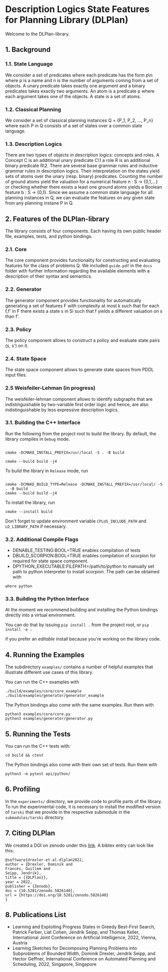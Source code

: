 # Description Logics State Features for Planning Library (DLPlan)

Welcome to the DLPlan-library.

## 1. Background

### 1.1. State Language

We consider a set of predicates where each predicate has the form p\n where p is a name and n is the number of arguments coming from a set of objects. A unary predicate takes exactly one argument and a binary predicates takes exactly two arguments. An atom is a predicate p where each argument takes one of the objects. A state is a set of atoms.

### 1.2. Classical Planning

We consider a set of classical planning instances Q = {P_1, P_2, ..., P_n} where each P in Q consists of a set of states over a common state language.

### 1.3. Description Logics

There are two types of objects in description logics: concepts and roles. A Concept C is an additional unary predicate C\1 a role R is an additional binary predicate R\2. There are several base grammar rules and inductive grammar rules in description logics. Their interpretation on the states yield sets of atoms over the unary (resp. binary) predicates. Counting the number of ground atoms yield the valuation for a numerical feature n : S -> {0,1,...} or checking whether there exists a least one ground atoms yields a Boolean feature b : S -> {0,1}. Since we assume a common state language for all planning instances in Q, we can evaluate the features on any given state from any planning instane P in Q.

## 2. Features of the DLPlan-library

The library consists of four components. Each having its own public header file, examples, tests, and python bindings.

### 2.1. Core

The core component provides functionality for constructing and evaluating features for the class of problems Q. We included `guide.pdf` in the `docs` folder with further information regarding the available elements with a description of their syntax and semantics.

### 2.2. Generator

The generator component provides functionality for automatically generating a set of features F with complexity at most k such that for each f,f' in F there exists a state s in Si such that f yields a different valuation on s than f'.

### 2.3. Policy

The policy component allows to construct a policy and evaluate state pairs (s, s') on it.

### 2.4. State Space

The state space component allows to generate state spaces from PDDL input files.

### 2.5 Weisfeiler-Lehman (in progress)

The weisfeiler-lehman component allows to identify subgraphs that are indistinguishable
by two-variable first order logic and hence, are also indistinguishable by less expressive description logics.


### 3.1. Building the C++ Interface

Run the following from the project root to build the library.
By default, the library compiles in `Debug` mode.

```console

cmake -DCMAKE_INSTALL_PREFIX=/usr/local -S . -B build

cmake --build build -j4

```
To build the library in `Release` mode, run
```console

cmake -DCMAKE_BUILD_TYPE=Release -DCMAKE_INSTALL_PREFIX=/usr/local/ -S . -B build
cmake --build build -j4
```
To install the library, run
```console
cmake --install build
```
Don't forget to update environment variable `CPLUS_INCLUDE_PATH` and `LD_LIBRARY_PATH` if necessary.

### 3.2. Additional Compile Flags

- DENABLE_TESTING:BOOL=TRUE enables compilation of tests
- DBUILD_SCORPION:BOOL=TRUE enables compilation of scorpion for required for state space component.
- DPYTHON_EXECUTABLE:FILEPATH=/path/to/python to manually set path to python interpreter to install scorpion. The path can be obtained with
```console
where python
```

### 3.3. Building the Python Interface

At the moment we recommend building and installing the Python bindings directly into a virtual environment.

You can do that by issuing `pip install .` from the project root, or `pip install -e .`

if you prefer an _editable_ install because you're working on the library code.

## 4. Running the Examples

The subdirectory `examples/` contains a number of helpful examples that illustrate different use cases of this library.

You can run the C++ examples with
```console
./build/examples/core/core_example
./build/examples/generator/generator_example
```
The Python bindings also come with the same examples. Run them with
```console
python3 examples/core/core.py
python3 examples/generator/generator.py
```

## 5. Running the Tests

You can run the C++ tests with:
```console
cd build && ctest
```

The Python bindings also come with their own set of tests. Run them with
```console
python3 -m pytest api/python/
```

## 6. Profiling

In the `experiments/` directory, we provide code to profile parts of the library. To run the experimental code, it is necessary to install the modified version of `tarski` that we provide in the respective submodule in the `submodules/tarski` directory.

## 7. Citing DLPlan

We created a DOI on zenodo under this [link](https://zenodo.org/record/5826140#.YfK9E_so85k). A bibtex entry can look like this:

```
@software{drexler-et-al-dlplan2022,
author = {Drexler, Dominik and
Francès, Guillem and
Seipp, Jendrik},
title = {{DLPlan}},
year = 2022,
publisher = {Zenodo},
doi = {10.5281/zenodo.5826140},
url = {https://doi.org/10.5281/zenodo.5826140}
}
```

## 8. Publications List

- Learning and Exploiting Progress States in Greedy Best-First Search, Patrick Ferber, Liat Cohen, Jendrik Seipp, and Thomas Keller, International Joint Conference on Artificial Intelligence, 2022, Vienna, Austria
- Learning Sketches for Decomposing Planning Problems into Subproblems of Bounded Width, Dominik Drexler, Jendrik Seipp, and Hector Geffner, International Conference on Automated Planning and Scheduling, 2022, Singapore, Singapore
